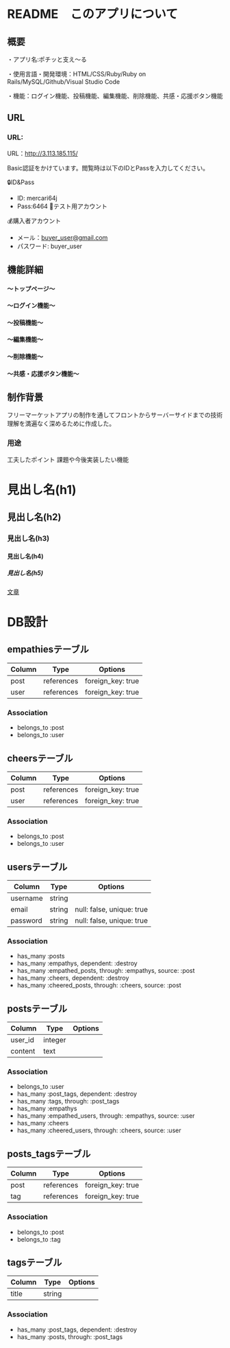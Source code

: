
# README　このアプリについて  
  
  
  
## 概要
 ・アプリ名:ポチッと支え〜る  
 
 ・使用言語・開発環境：HTML/CSS/Ruby/Ruby on Rails/MySQL/Github/Visual Studio Code  
 
 ・機能：ログイン機能、投稿機能、編集機能、削除機能、共感・応援ボタン機能


## URL
### URL:

URL：http://3.113.185.115/

Basic認証をかけています。閲覧時は以下のIDとPassを入力してください。

🔒ID&Pass

- ID: mercari64j
- Pass:6464
📝テスト用アカウント

💰購入者アカウント

- メール：buyer_user@gmail.com
- パスワード: buyer_user


## 機能詳細
#### 〜トップページ〜

#### 〜ログイン機能〜

#### 〜投稿機能〜

#### 〜編集機能〜

#### 〜削除機能〜

#### 〜共感・応援ボタン機能〜

## 制作背景
 フリーマーケットアプリの制作を通してフロントからサーバーサイドまでの技術理解を満遍なく深めるために作成した。

### 用途

 工夫したポイント
 課題や今後実装したい機能






# 見出し名(h1)

## 見出し名(h2)

### 見出し名(h3)

#### 見出し名(h4)

##### 見出し名(h5)

[文章](リンク先のURL)



# DB設計

## empathiesテーブル
|Column|Type|Options|
|------|----|-------|
|post|references|foreign_key: true|
|user|references|foreign_key: true|

### Association
- belongs_to :post
- belongs_to :user

## cheersテーブル
|Column|Type|Options|
|------|----|-------|
|post|references|foreign_key: true|
|user|references|foreign_key: true|

### Association
- belongs_to :post
- belongs_to :user

## usersテーブル
|Column|Type|Options|
|------|----|-------|
|username|string|
|email|string|null: false, unique: true|
|password|string|null: false, unique: true|

### Association
- has_many :posts
- has_many :empathys, dependent: :destroy
- has_many :empathed_posts, through: :empathys, source: :post
- has_many :cheers, dependent: :destroy
- has_many :cheered_posts, through: :cheers, source: :post

## postsテーブル
|Column|Type|Options|
|------|----|-------|
|user_id|integer|
|content|text|

### Association
- belongs_to :user
- has_many :post_tags, dependent: :destroy
- has_many :tags, through: :post_tags
- has_many :empathys
- has_many :empathed_users, through: :empathys, source: :user
- has_many :cheers
- has_many :cheered_users, through: :cheers, source: :user

## posts_tagsテーブル
|Column|Type|Options|
|------|----|-------|
|post|references|foreign_key: true|
|tag|references|foreign_key: true|

### Association
- belongs_to :post
- belongs_to :tag

## tagsテーブル
|Column|Type|Options|
|------|----|-------|
|title|string|

### Association
- has_many :post_tags, dependent: :destroy
- has_many :posts, through: :post_tags
